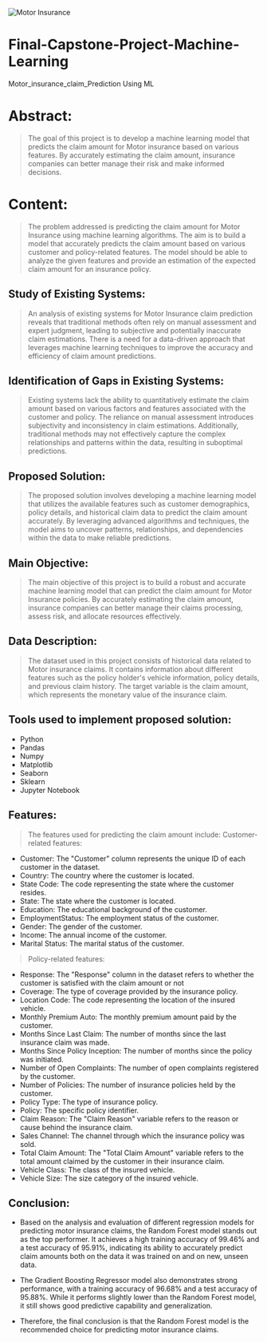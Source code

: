 ![Motor Insurance](https://www.weblineindia.com/wp-content/uploads/2019/08/Business.gif)
# Final-Capstone-Project-Machine-Learning
Motor_insurance_claim_Prediction Using ML
# Abstract:
> The goal of this project is to develop a machine learning model that predicts the claim amount for Motor insurance based on various features. By accurately estimating the claim amount, insurance companies can better manage their risk and make informed decisions.
# Content:
> The problem addressed is predicting the claim amount for Motor Insurance using machine learning algorithms. The aim is to build a model that accurately predicts the claim amount based on various customer and policy-related features. The model should be able to analyze the given features and provide an estimation of the expected claim amount for an insurance policy.
## Study of Existing Systems:
> An analysis of existing systems for Motor Insurance claim prediction reveals that traditional methods often rely on manual assessment and expert judgment, leading to subjective and potentially inaccurate claim estimations. There is a need for a data-driven approach that leverages machine learning techniques to improve the accuracy and efficiency of claim amount predictions.
## Identification of Gaps in Existing Systems:
> Existing systems lack the ability to quantitatively estimate the claim amount based on various factors and features associated with the customer and policy. The reliance on manual assessment introduces subjectivity and inconsistency in claim estimations. Additionally, traditional methods may not effectively capture the complex relationships and patterns within the data, resulting in suboptimal predictions.
## Proposed Solution:
> The proposed solution involves developing a machine learning model that utilizes the available features such as customer demographics, policy details, and historical claim data to predict the claim amount accurately. By leveraging advanced algorithms and techniques, the model aims to uncover patterns, relationships, and dependencies within the data to make reliable predictions.
## Main Objective:
> The main objective of this project is to build a robust and accurate machine learning model that can predict the claim amount for Motor Insurance policies. By accurately estimating the claim amount, insurance companies can better manage their claims processing, assess risk, and allocate resources effectively.
## Data Description:
> The dataset used in this project consists of historical data related to Motor insurance claims. It contains information about different features such as the policy holder's vehicle information, policy details, and previous claim history. The target variable is the claim amount, which represents the monetary value of the insurance claim.
## Tools used to implement proposed solution:
- Python
- Pandas
- Numpy
- Matplotlib
- Seaborn
- Sklearn
- Jupyter Notebook
## Features:
> The features used for predicting the claim amount include:
> Customer-related features:

- Customer: The "Customer" column represents the unique ID of each customer in the dataset.
- Country: The country where the customer is located.
- State Code: The code representing the state where the customer resides.
- State: The state where the customer is located.
- Education: The educational background of the customer.
- EmploymentStatus: The employment status of the customer.
- Gender: The gender of the customer.
- Income: The annual income of the customer.
- Marital Status: The marital status of the customer.

> Policy-related features:
- Response: The "Response" column in the dataset refers to whether the customer is satisfied with the claim amount or not
- Coverage: The type of coverage provided by the insurance policy.
- Location Code: The code representing the location of the insured vehicle.
- Monthly Premium Auto: The monthly premium amount paid by the customer.
- Months Since Last Claim: The number of months since the last insurance claim was made.
- Months Since Policy Inception: The number of months since the policy was initiated.
- Number of Open Complaints: The number of open complaints registered by the customer.
- Number of Policies: The number of insurance policies held by the customer.
- Policy Type: The type of insurance policy.
- Policy: The specific policy identifier.
- Claim Reason: The "Claim Reason" variable refers to the reason or cause behind the insurance claim.
- Sales Channel: The channel through which the insurance policy was sold.
- Total Claim Amount: The "Total Claim Amount" variable refers to the total amount claimed by the customer in their insurance claim.
- Vehicle Class: The class of the insured vehicle.
- Vehicle Size: The size category of the insured vehicle.
## Conclusion:

- Based on the analysis and evaluation of different regression models for predicting motor insurance claims, the Random Forest model stands out as the top performer. It achieves a high training accuracy of 99.46% and a test accuracy of 95.91%, indicating its ability to accurately predict claim amounts both on the data it was trained on and on new, unseen data.

- The Gradient Boosting Regressor model also demonstrates strong performance, with a training accuracy of 96.68% and a test accuracy of 95.88%. While it performs slightly lower than the Random Forest model, it still shows good predictive capability and generalization.

- Therefore, the final conclusion is that the Random Forest model is the recommended choice for predicting motor insurance claims.
